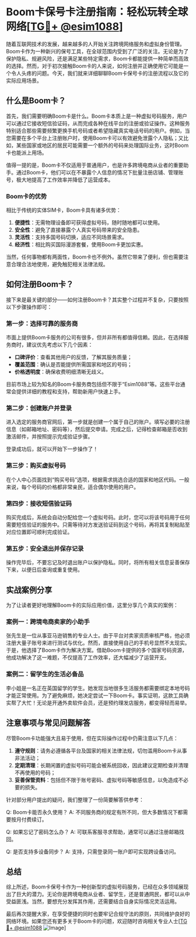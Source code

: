# Boom卡保号卡注册指南：轻松玩转全球网络[[TG💪+ @esim1088](https://t.me/s/esim1088)]

随着互联网技术的发展，越来越多的人开始关注跨境网络服务和虚拟身份管理。Boom卡作为一种新兴的保号工具，在全球范围内受到了广泛的关注。无论是为了保护隐私、规避风险，还是满足某些特定需求，Boom卡都能提供一种简单而高效的选择。然而，对于初次接触Boom卡的人来说，如何注册并正确使用它可能是一个令人头疼的问题。今天，我们就来详细聊聊Boom卡保号卡的注册流程以及它的实际应用场景。

## 什么是Boom卡？

首先，我们需要明确Boom卡是什么。Boom卡本质上是一种虚拟号码服务，用户可以通过它接收短信验证码，从而完成各种在线平台的注册或验证操作。这种服务特别适合那些需要频繁更换手机号码或者希望隐藏真实电话号码的用户。例如，当您需要在多个平台上注册账户时，使用Boom卡可以有效避免泄露个人隐私；又比如，某些国家或地区的居民可能需要一个额外的号码来处理国际业务，这时Boom卡也能派上用场。

值得一提的是，Boom卡不仅适用于普通用户，也是许多跨境电商从业者的重要助手。通过Boom卡，他们可以在不暴露个人信息的情况下批量注册店铺、管理账号，极大地提高了工作效率并降低了运营成本。

### Boom卡的优势

相比于传统的实体SIM卡，Boom卡具有诸多优势：

1. **便捷性**：无需物理设备即可获得虚拟号码，随时随地都可以使用。
2. **安全性**：避免了直接暴露个人真实号码带来的安全隐患。
3. **灵活性**：支持多国号码切换，适应不同场景需求。
4. **经济性**：相比购买国际漫游套餐，使用Boom卡更加实惠。

当然，任何事物都有两面性，Boom卡也不例外。虽然它带来了便利，但也需要注意合理合法地使用，避免触犯相关法律法规。

## 如何注册Boom卡？

接下来是最关键的部分——如何注册Boom卡？其实整个过程并不复杂，只要按照以下步骤操作即可：

### 第一步：选择可靠的服务商

市面上提供Boom卡服务的公司有很多，但并非所有都值得信赖。因此，在选择服务商时，建议优先考虑以下几个因素：
- **口碑评价**：查看其他用户的反馈，了解其服务质量；
- **覆盖范围**：确认是否能提供所需国家和地区的号码；
- **价格透明度**：确保收费明细清晰无歧义。

目前市场上较为知名的Boom卡服务商包括但不限于“Esim1088”等。这些平台通常会提供详细的教程和支持，帮助新用户快速上手。

### 第二步：创建账户并登录

进入选定的服务商官网后，第一步就是创建一个属于自己的账户。填写必要的注册信息（如邮箱地址、密码等），然后提交申请。完成之后，记得检查邮箱是否收到激活邮件，并按照提示完成验证步骤。

登录成功后，就可以开始下一步操作了！

### 第三步：购买虚拟号码

在个人中心页面找到“购买号码”选项，根据需求挑选合适的国家和地区代码。一般来说，每个号码的价格都非常亲民，适合偶尔使用的用户。

### 第四步：接收短信验证码

购买完成后，系统会自动分配给您一个虚拟号码。此时，您可以将该号码用于任何需要短信验证的服务中。只需等待对方发送验证码到这个号码，再将其复制粘贴至对应位置即可顺利完成验证。

### 第五步：安全退出并保存记录

操作完毕后，不要忘记及时退出账户以保护隐私。同时，将所有相关信息妥善保存下来，以便日后查询或重复使用。

## 实战案例分享

为了让读者更好地理解Boom卡的实际应用价值，这里分享几个真实的案例：

### 案例一：跨境电商卖家的小助手

张先生是一位从事亚马逊销售的专业人士。由于平台对卖家资质审核严格，他必须注册大量子账号来进行测试与优化。然而，直接使用自己的手机号显然不太现实。于是，他选择了Boom卡作为解决方案。借助Boom卡提供的多个国家号码资源，他成功解决了这一难题，不仅提高了工作效率，还大幅减少了运营开支。

### 案例二：留学生的生活必备品

李小姐是一名正在英国留学的学生。她发现当地很多生活服务都需要绑定本地号码才能正常使用。为了避免麻烦，她决定尝试一下Boom卡。事实证明，这款工具确实帮了大忙！无论是开通外卖软件会员，还是预约理发店服务，都变得轻而易举。

## 注意事项与常见问题解答

尽管Boom卡功能强大且易于使用，但在实际操作过程中仍需注意以下几点：

1. **遵守规则**：请务必遵循各平台及国家的相关法律法规，切勿滥用Boom卡从事非法活动；
2. **定期清理**：长期闲置的虚拟号码可能会被系统回收，因此建议定期检查并清理不再使用的号码；
3. **妥善保管资料**：包括但不限于账号密码、虚拟号码等敏感信息，以免造成不必要的损失。

针对部分用户提出的疑问，我们整理了一份简要解答供参考：

Q: Boom卡能否永久使用？
A: 不同服务商的规定有所不同，但大多数情况下都需要按月付费续订。

Q: 如果忘记了密码怎么办？
A: 可联系客服寻求帮助，通常可以通过注册邮箱找回。

Q: 是否支持多设备同步？
A: 支持，只需登录同一账户即可实现跨设备访问。

## 总结

综上所述，Boom卡保号卡作为一种创新型的虚拟号码服务，已经在众多领域展现出了巨大的潜力。无论你是跨境电商从业者、留学生，还是普通网民，都可以从中受益匪浅。当然，要想充分发挥其作用，还需要结合自身实际情况灵活运用。

最后再次提醒大家，在享受便捷的同时也要牢记合规守法的原则，共同维护良好的网络环境。如果您还有更多关于Boom卡的问题，欢迎随时咨询相关专业人士[[TG💪+ @esim1088](https://t.me/s/esim1088) ![Image](https://i.postimg.cc/4NQfJmqS/Snipaste-2025-05-13-00-14-12.png)]